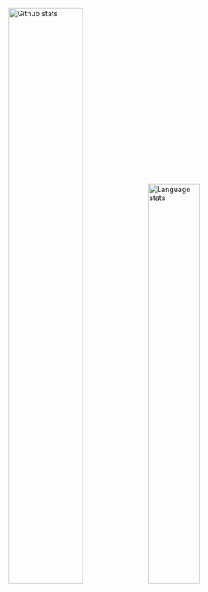 <img src="https://github-readme-stats.vercel.app/api?username=ikim23&count_private=true&show_icons=true" width="54%" alt="Github stats" />&nbsp;<img src="https://github-readme-stats.vercel.app/api/top-langs/?username=ikim23&layout=compact" width="45%" alt="Language stats" />
